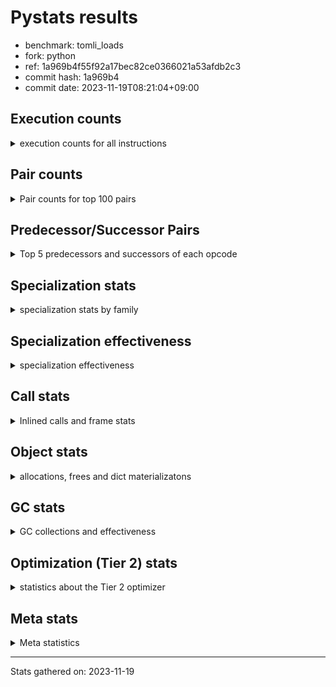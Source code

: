 
# Pystats results

- benchmark: tomli_loads
- fork: python
- ref: 1a969b4f55f92a17bec82ce0366021a53afdb2c3
- commit hash: 1a969b4
- commit date: 2023-11-19T08:21:04+09:00

## Execution counts

<details>
<summary> execution counts for all instructions </summary>

|Name | Count | Self | Cumulative | Miss ratio | 
|---|---:|---:|---:|---:|
| LOAD_FAST | 5,174,020,000 | 15.0% | 15.0% |  |
| POP_JUMP_IF_FALSE | 4,007,333,500 | 11.7% | 26.7% |  |
| LOAD_CONST | 3,846,126,300 | 11.2% | 37.9% |  |
| LOAD_FAST_LOAD_FAST | 3,511,481,120 | 10.2% | 48.1% |  |
| STORE_FAST | 3,350,189,800 | 9.7% | 57.8% |  |
| COMPARE_OP_STR | 2,009,276,480 | 5.8% | 63.7% |  |
| CONTAINS_OP | 1,712,232,000 | 5.0% | 68.6% |  |
| BINARY_SUBSCR_STR_INT | 1,580,972,360 | 4.6% | 73.2% | 0.0% |
| NOP | 1,340,715,460 | 3.9% | 77.1% |  |
| BINARY_OP_ADD_INT | 1,326,124,640 | 3.9% | 81.0% |  |
| JUMP_BACKWARD | 1,300,495,020 | 3.8% | 84.8% |  |
| LOAD_GLOBAL_MODULE | 636,805,760 | 1.9% | 86.6% |  |
| RESUME_CHECK | 440,548,200 | 1.3% | 87.9% | 0.0% |
| LOAD_GLOBAL_BUILTIN | 437,016,620 | 1.3% | 89.2% | 0.0% |
| RETURN_VALUE | 407,422,580 | 1.2% | 90.4% |  |
| CALL_PY_EXACT_ARGS | 388,927,400 | 1.1% | 91.5% |  |
| TO_BOOL_BOOL | 376,714,580 | 1.1% | 92.6% |  |
| BINARY_SUBSCR_DICT | 321,215,240 | 0.9% | 93.5% |  |
| BUILD_TUPLE | 193,341,720 | 0.6% | 94.1% |  |
| FOR_ITER_TUPLE | 190,352,240 | 0.6% | 94.6% |  |
| CALL_ISINSTANCE | 177,147,480 | 0.5% | 95.2% |  |
| STORE_FAST_STORE_FAST | 114,407,160 | 0.3% | 95.5% |  |
| BINARY_SLICE | 111,670,460 | 0.3% | 95.8% |  |
| GET_ITER | 110,778,920 | 0.3% | 96.1% |  |
| LOAD_DEREF | 101,972,640 | 0.3% | 96.4% |  |
| BINARY_SUBSCR | 87,933,560 | 0.3% | 96.7% |  |
| UNPACK_SEQUENCE_TWO_TUPLE | 86,901,160 | 0.3% | 96.9% |  |
| POP_JUMP_IF_TRUE | 77,895,520 | 0.2% | 97.2% |  |
| LOAD_ATTR | 66,873,360 | 0.2% | 97.4% |  |
| CALL | 65,357,600 | 0.2% | 97.6% |  |
| LOAD_ATTR_INSTANCE_VALUE | 61,984,980 | 0.2% | 97.7% |  |
| POP_TOP | 61,436,820 | 0.2% | 97.9% |  |
| LOAD_ATTR_METHOD_WITH_VALUES | 60,446,620 | 0.2% | 98.1% |  |
| MAKE_CELL | 50,627,120 | 0.1% | 98.2% |  |
| LOAD_ATTR_METHOD_NO_DICT | 36,110,880 | 0.1% | 98.3% |  |
| RETURN_CONST | 33,126,440 | 0.1% | 98.4% |  |
| CALL_BUILTIN_CLASS | 32,092,080 | 0.1% | 98.5% |  |
| LOAD_ATTR_CLASS | 30,876,820 | 0.1% | 98.6% |  |
| STORE_SUBSCR_DICT | 29,324,620 | 0.1% | 98.7% |  |
| BINARY_OP | 29,034,680 | 0.1% | 98.8% |  |
| TO_BOOL | 28,693,160 | 0.1% | 98.9% |  |
| JUMP_FORWARD | 27,801,840 | 0.1% | 99.0% |  |
| COPY | 25,490,580 | 0.1% | 99.0% |  |
| CALL_LEN | 25,314,480 | 0.1% | 99.1% |  |
| FOR_ITER_RANGE | 25,313,640 | 0.1% | 99.2% |  |
| COPY_FREE_VARS | 25,313,600 | 0.1% | 99.3% |  |
| UNPACK_SEQUENCE_TUPLE | 25,313,540 | 0.1% | 99.3% |  |
| MAKE_FUNCTION | 25,313,520 | 0.1% | 99.4% |  |
| RETURN_GENERATOR | 25,313,520 | 0.1% | 99.5% |  |
| SET_FUNCTION_ATTRIBUTE | 25,313,520 | 0.1% | 99.5% |  |
| STORE_DEREF | 25,313,520 | 0.1% | 99.6% |  |
| END_FOR | 25,313,500 | 0.1% | 99.7% |  |
| FOR_ITER_GEN | 25,313,500 | 0.1% | 99.8% |  |
| CALL_KW | 22,365,600 | 0.1% | 99.8% |  |
| BINARY_OP_ADD_UNICODE | 20,173,340 | 0.1% | 99.9% |  |
| PUSH_NULL | 8,807,920 | 0.0% | 99.9% |  |
| TO_BOOL_NONE | 4,466,220 | 0.0% | 99.9% |  |
| BINARY_OP_INPLACE_ADD_UNICODE | 4,214,880 | 0.0% | 99.9% |  |
| BUILD_MAP | 4,185,520 | 0.0% | 100.0% |  |
| CALL_METHOD_DESCRIPTOR_FAST | 2,528,260 | 0.0% | 100.0% |  |
| BUILD_CONST_KEY_MAP | 2,272,240 | 0.0% | 100.0% |  |
| TO_BOOL_STR | 2,233,560 | 0.0% | 100.0% |  |
| TO_BOOL_ALWAYS_TRUE | 2,233,100 | 0.0% | 100.0% |  |
| CALL_METHOD_DESCRIPTOR_O | 2,193,180 | 0.0% | 100.0% |  |
| FOR_ITER | 1,834,100 | 0.0% | 100.0% |  |
| CALL_METHOD_DESCRIPTOR_NOARGS | 1,833,100 | 0.0% | 100.0% |  |
| BUILD_LIST | 480,180 | 0.0% | 100.0% |  |
| COMPARE_OP_INT | 364,360 | 0.0% | 100.0% |  |
| CALL_LIST_APPEND | 174,920 | 0.0% | 100.0% |  |
| LOAD_GLOBAL | 4,100 | 0.0% | 100.0% |  |
| CALL_BUILTIN_O | 1,280 | 0.0% | 100.0% |  |
| SWAP | 1,120 | 0.0% | 100.0% |  |
| COMPARE_OP | 1,000 | 0.0% | 100.0% |  |
| LOAD_ATTR_MODULE | 900 | 0.0% | 100.0% |  |
| RESUME | 700 | 0.0% | 100.0% | 205.7% |
| INTERPRETER_EXIT | 520 | 0.0% | 100.0% |  |
| UNPACK_SEQUENCE | 480 | 0.0% | 100.0% |  |
| STORE_ATTR_INSTANCE_VALUE | 420 | 0.0% | 100.0% |  |
| CALL_STR_1 | 400 | 0.0% | 100.0% |  |
| FOR_ITER_LIST | 360 | 0.0% | 100.0% |  |
| LIST_APPEND | 340 | 0.0% | 100.0% |  |
| STORE_FAST_LOAD_FAST | 340 | 0.0% | 100.0% |  |
| CHECK_EXC_MATCH | 200 | 0.0% | 100.0% |  |
| POP_EXCEPT | 200 | 0.0% | 100.0% |  |
| PUSH_EXC_INFO | 200 | 0.0% | 100.0% |  |
| STORE_SUBSCR | 200 | 0.0% | 100.0% |  |
| STORE_ATTR | 200 | 0.0% | 100.0% |  |
| CALL_BUILTIN_FAST | 200 | 0.0% | 100.0% |  |
| CALL_FUNCTION_EX | 180 | 0.0% | 100.0% |  |
| LOAD_ATTR_SLOT | 160 | 0.0% | 100.0% | 12.5% |
| EXIT_INIT_CHECK | 120 | 0.0% | 100.0% |  |
| CALL_ALLOC_AND_ENTER_INIT | 120 | 0.0% | 100.0% |  |
| CALL_BUILTIN_FAST_WITH_KEYWORDS | 100 | 0.0% | 100.0% |  |
| BEFORE_WITH | 80 | 0.0% | 100.0% |  |
| CALL_INTRINSIC_1 | 80 | 0.0% | 100.0% |  |
| IS_OP | 80 | 0.0% | 100.0% |  |
| LIST_EXTEND | 80 | 0.0% | 100.0% |  |
| CALL_METHOD_DESCRIPTOR_FAST_WITH_KEYWORDS | 80 | 0.0% | 100.0% |  |
| BINARY_OP_SUBTRACT_FLOAT | 60 | 0.0% | 100.0% |  |
| CALL_PY_WITH_DEFAULTS | 60 | 0.0% | 100.0% |  |
| STORE_ATTR_SLOT | 60 | 0.0% | 100.0% |  |
| LOAD_FAST_AND_CLEAR | 20 | 0.0% | 100.0% |  |
| CALL_BOUND_METHOD_EXACT_ARGS | 20 | 0.0% | 100.0% |  |


</details>

## Pair counts

<details>
<summary> Pair counts for top 100 pairs </summary>

|Pair | Count | Self | Cumulative | 
|---|---:|---:|---:|
| LOAD_FAST LOAD_CONST | 3,477,481,200 | 10.1% | 10.1% |
| POP_JUMP_IF_FALSE LOAD_FAST | 2,322,506,780 | 6.8% | 16.9% |
| COMPARE_OP_STR POP_JUMP_IF_FALSE | 2,009,276,120 | 5.8% | 22.7% |
| LOAD_CONST COMPARE_OP_STR | 2,009,276,060 | 5.8% | 28.5% |
| CONTAINS_OP POP_JUMP_IF_FALSE | 1,661,256,640 | 4.8% | 33.4% |
| LOAD_FAST_LOAD_FAST BINARY_SUBSCR_STR_INT | 1,579,138,960 | 4.6% | 38.0% |
| STORE_FAST LOAD_FAST | 1,331,448,120 | 3.9% | 41.8% |
| LOAD_CONST BINARY_OP_ADD_INT | 1,326,122,320 | 3.9% | 45.7% |
| BINARY_OP_ADD_INT STORE_FAST | 1,297,268,220 | 3.8% | 49.5% |
| NOP LOAD_FAST_LOAD_FAST | 1,261,378,000 | 3.7% | 53.1% |
| BINARY_SUBSCR_STR_INT STORE_FAST | 1,114,928,460 | 3.2% | 56.4% |
| POP_JUMP_IF_FALSE LOAD_FAST_LOAD_FAST | 1,107,296,940 | 3.2% | 59.6% |
| LOAD_FAST_LOAD_FAST CONTAINS_OP | 1,085,610,080 | 3.2% | 62.8% |
| STORE_FAST JUMP_BACKWARD | 986,196,960 | 2.9% | 65.6% |
| JUMP_BACKWARD NOP | 902,846,560 | 2.6% | 68.2% |
| STORE_FAST LOAD_FAST_LOAD_FAST | 614,227,640 | 1.8% | 70.0% |
| LOAD_FAST CONTAINS_OP | 466,043,760 | 1.4% | 71.4% |
| BINARY_SUBSCR_STR_INT LOAD_FAST | 466,043,640 | 1.4% | 72.7% |
| LOAD_GLOBAL_MODULE LOAD_FAST_LOAD_FAST | 352,678,220 | 1.0% | 73.8% |
| CALL_PY_EXACT_ARGS RESUME_CHECK | 338,300,340 | 1.0% | 74.8% |
| TO_BOOL_BOOL POP_JUMP_IF_FALSE | 327,505,640 | 1.0% | 75.7% |
| POP_JUMP_IF_FALSE JUMP_BACKWARD | 314,297,600 | 0.9% | 76.6% |
| JUMP_BACKWARD LOAD_FAST | 238,467,680 | 0.7% | 77.3% |
| RESUME_CHECK NOP | 230,132,260 | 0.7% | 78.0% |
| LOAD_FAST RETURN_VALUE | 226,778,420 | 0.7% | 78.6% |
| RETURN_VALUE STORE_FAST | 225,240,500 | 0.7% | 79.3% |
| BINARY_SUBSCR_DICT STORE_FAST | 209,651,780 | 0.6% | 79.9% |
| STORE_FAST LOAD_GLOBAL_MODULE | 188,742,500 | 0.5% | 80.5% |
| LOAD_GLOBAL_BUILTIN LOAD_FAST | 179,383,900 | 0.5% | 81.0% |
| LOAD_FAST LOAD_GLOBAL_BUILTIN | 177,148,300 | 0.5% | 81.5% |
| CALL_ISINSTANCE TO_BOOL_BOOL | 177,147,380 | 0.5% | 82.0% |
| LOAD_CONST BINARY_SUBSCR_DICT | 160,968,380 | 0.5% | 82.5% |
| LOAD_FAST_LOAD_FAST BINARY_SUBSCR_DICT | 159,887,480 | 0.5% | 82.9% |
| POP_JUMP_IF_FALSE LOAD_GLOBAL_BUILTIN | 152,295,920 | 0.4% | 83.4% |
| LOAD_GLOBAL_BUILTIN CALL_ISINSTANCE | 151,833,900 | 0.4% | 83.8% |
| LOAD_FAST_LOAD_FAST LOAD_GLOBAL_MODULE | 146,448,840 | 0.4% | 84.2% |
| LOAD_GLOBAL_MODULE CALL_PY_EXACT_ARGS | 146,448,840 | 0.4% | 84.7% |
| FOR_ITER_TUPLE STORE_FAST | 132,193,680 | 0.4% | 85.1% |
| JUMP_BACKWARD FOR_ITER_TUPLE | 132,033,680 | 0.4% | 85.4% |
| LOAD_FAST_LOAD_FAST LOAD_FAST | 130,869,040 | 0.4% | 85.8% |
| RESUME_CHECK LOAD_FAST | 130,532,260 | 0.4% | 86.2% |
| LOAD_FAST_LOAD_FAST LOAD_CONST | 124,939,280 | 0.4% | 86.6% |
| LOAD_FAST TO_BOOL_BOOL | 120,475,960 | 0.4% | 86.9% |
| BUILD_TUPLE RETURN_VALUE | 112,214,840 | 0.3% | 87.2% |
| LOAD_FAST_LOAD_FAST CALL_PY_EXACT_ARGS | 107,921,280 | 0.3% | 87.6% |
| BINARY_SUBSCR_DICT CONTAINS_OP | 102,931,700 | 0.3% | 87.9% |
| STORE_FAST NOP | 101,908,500 | 0.3% | 88.2% |
| LOAD_FAST LOAD_GLOBAL_MODULE | 90,270,280 | 0.3% | 88.4% |
| UNPACK_SEQUENCE_TWO_TUPLE STORE_FAST_STORE_FAST | 86,901,160 | 0.3% | 88.7% |
| RETURN_VALUE UNPACK_SEQUENCE_TWO_TUPLE | 86,900,880 | 0.3% | 88.9% |
| LOAD_CONST BINARY_SUBSCR | 85,803,540 | 0.2% | 89.2% |
| LOAD_FAST BUILD_TUPLE | 79,966,020 | 0.2% | 89.4% |
| LOAD_CONST LOAD_CONST | 79,146,460 | 0.2% | 89.6% |
| LOAD_FAST CALL_PY_EXACT_ARGS | 78,724,460 | 0.2% | 89.9% |
| LOAD_FAST_LOAD_FAST LOAD_FAST_LOAD_FAST | 78,095,120 | 0.2% | 90.1% |
| RESUME_CHECK LOAD_GLOBAL_MODULE | 77,773,780 | 0.2% | 90.3% |
| POP_JUMP_IF_FALSE LOAD_GLOBAL_MODULE | 74,552,280 | 0.2% | 90.5% |
| LOAD_FAST LOAD_ATTR_INSTANCE_VALUE | 61,984,720 | 0.2% | 90.7% |
| LOAD_FAST LOAD_ATTR | 60,153,280 | 0.2% | 90.9% |
| LOAD_ATTR LOAD_ATTR_METHOD_WITH_VALUES | 60,151,540 | 0.2% | 91.1% |
| LOAD_ATTR_INSTANCE_VALUE STORE_FAST | 58,318,560 | 0.2% | 91.2% |
| GET_ITER FOR_ITER_TUPLE | 58,318,480 | 0.2% | 91.4% |
| LOAD_ATTR_METHOD_WITH_VALUES LOAD_FAST | 58,254,420 | 0.2% | 91.6% |
| BINARY_SUBSCR STORE_FAST | 58,002,720 | 0.2% | 91.7% |
| LOAD_GLOBAL_MODULE CONTAINS_OP | 57,646,360 | 0.2% | 91.9% |
| LOAD_CONST BINARY_SLICE | 56,780,780 | 0.2% | 92.1% |
| FOR_ITER_TUPLE LOAD_FAST | 55,966,340 | 0.2% | 92.2% |
| LOAD_FAST GET_ITER | 54,652,480 | 0.2% | 92.4% |
| LOAD_FAST STORE_FAST | 53,142,020 | 0.2% | 92.5% |
| LOAD_FAST_LOAD_FAST BINARY_SLICE | 52,780,480 | 0.2% | 92.7% |
| POP_JUMP_IF_TRUE LOAD_FAST | 52,404,580 | 0.2% | 92.9% |
| LOAD_FAST CALL | 51,767,740 | 0.2% | 93.0% |
| LOAD_DEREF LOAD_CONST | 50,627,040 | 0.1% | 93.1% |
| NOP NOP | 49,427,360 | 0.1% | 93.3% |
| TO_BOOL_BOOL POP_JUMP_IF_TRUE | 49,208,940 | 0.1% | 93.4% |
| RETURN_VALUE RETURN_VALUE | 40,706,720 | 0.1% | 93.6% |
| LOAD_GLOBAL_MODULE STORE_FAST | 40,346,520 | 0.1% | 93.7% |
| LOAD_FAST LOAD_ATTR_METHOD_NO_DICT | 32,084,200 | 0.1% | 93.8% |
| STORE_FAST_STORE_FAST LOAD_FAST | 31,172,800 | 0.1% | 93.9% |
| LOAD_GLOBAL_MODULE LOAD_ATTR_CLASS | 30,876,600 | 0.1% | 93.9% |
| STORE_FAST_STORE_FAST LOAD_FAST_LOAD_FAST | 30,774,160 | 0.1% | 94.0% |
| BINARY_SLICE BUILD_TUPLE | 30,499,780 | 0.1% | 94.1% |
| LOAD_FAST_LOAD_FAST BUILD_TUPLE | 30,499,760 | 0.1% | 94.2% |
| NOP LOAD_FAST | 29,614,020 | 0.1% | 94.3% |
| STORE_FAST LOAD_GLOBAL_BUILTIN | 29,358,600 | 0.1% | 94.4% |
| CALL RESUME_CHECK | 29,254,520 | 0.1% | 94.5% |
| POP_JUMP_IF_FALSE NOP | 29,253,920 | 0.1% | 94.6% |
| BINARY_SLICE GET_ITER | 28,979,760 | 0.1% | 94.6% |
| LOAD_FAST TO_BOOL | 28,685,080 | 0.1% | 94.7% |
| TO_BOOL POP_JUMP_IF_TRUE | 28,684,860 | 0.1% | 94.8% |
| LOAD_ATTR_CLASS CALL_PY_EXACT_ARGS | 28,684,480 | 0.1% | 94.9% |
| BINARY_OP STORE_FAST | 28,667,020 | 0.1% | 95.0% |
| BINARY_SUBSCR STORE_FAST_STORE_FAST | 27,505,760 | 0.1% | 95.1% |
| JUMP_FORWARD LOAD_GLOBAL_MODULE | 27,441,680 | 0.1% | 95.1% |
| LOAD_ATTR_METHOD_NO_DICT LOAD_CONST | 27,148,260 | 0.1% | 95.2% |
| BUILD_TUPLE STORE_FAST | 27,146,640 | 0.1% | 95.3% |
| STORE_FAST JUMP_FORWARD | 27,146,640 | 0.1% | 95.4% |
| JUMP_BACKWARD LOAD_GLOBAL_MODULE | 27,146,620 | 0.1% | 95.4% |
| POP_TOP LOAD_FAST_LOAD_FAST | 25,846,800 | 0.1% | 95.5% |
| COPY TO_BOOL_BOOL | 25,489,480 | 0.1% | 95.6% |


</details>

## Predecessor/Successor Pairs

<details>
<summary> Top 5 predecessors and successors of each opcode </summary>

### BINARY_SLICE

<details>
<summary> Successors and predecessors for BINARY_SLICE </summary>

|Predecessors | Count | Percentage | 
|---|---:|---:|
| LOAD_CONST | 56,780,780 | 50.8% |
| LOAD_FAST_LOAD_FAST | 52,780,480 | 47.3% |
| BINARY_OP_ADD_INT | 2,109,140 | 1.9% |
| BINARY_OP | 60 | 0.0% |

|Successors | Count | Percentage | 
|---|---:|---:|
| BUILD_TUPLE | 30,499,780 | 27.3% |
| GET_ITER | 28,979,760 | 26.0% |
| LOAD_DEREF | 25,313,520 | 22.7% |
| BINARY_OP_ADD_UNICODE | 20,173,240 | 18.1% |
| LOAD_FAST | 2,192,360 | 2.0% |


</details>

### CACHE

<details>
<summary> Successors and predecessors for CACHE </summary>

|Successors | Count | Percentage | 
|---|---:|---:|
| RESUME_CHECK | 400 | 76.9% |
| RESUME | 100 | 19.2% |
| POP_TOP | 20 | 3.8% |


</details>

### BEFORE_WITH

<details>
<summary> Successors and predecessors for BEFORE_WITH </summary>

|Predecessors | Count | Percentage | 
|---|---:|---:|
| RETURN_VALUE | 80 | 100.0% |

|Successors | Count | Percentage | 
|---|---:|---:|
| STORE_FAST | 80 | 100.0% |


</details>

### BINARY_OP_INPLACE_ADD_UNICODE

<details>
<summary> Successors and predecessors for BINARY_OP_INPLACE_ADD_UNICODE </summary>

|Predecessors | Count | Percentage | 
|---|---:|---:|
| BINARY_SLICE | 2,107,400 | 50.0% |
| LOAD_FAST_LOAD_FAST | 2,107,400 | 50.0% |
| BINARY_OP | 40 | 0.0% |
| BINARY_OP_ADD_UNICODE | 40 | 0.0% |

|Successors | Count | Percentage | 
|---|---:|---:|
| LOAD_FAST | 4,214,840 | 100.0% |
| JUMP_BACKWARD | 40 | 0.0% |


</details>

### BINARY_SUBSCR

<details>
<summary> Successors and predecessors for BINARY_SUBSCR </summary>

|Predecessors | Count | Percentage | 
|---|---:|---:|
| LOAD_CONST | 85,803,540 | 97.6% |
| LOAD_FAST | 2,106,480 | 2.4% |
| BINARY_SUBSCR | 22,800 | 0.0% |
| LOAD_FAST_LOAD_FAST | 680 | 0.0% |
| BINARY_OP | 20 | 0.0% |

|Successors | Count | Percentage | 
|---|---:|---:|
| STORE_FAST | 58,002,720 | 66.0% |
| STORE_FAST_STORE_FAST | 27,505,760 | 31.3% |
| BUILD_TUPLE | 2,106,480 | 2.4% |
| LOAD_CONST | 295,160 | 0.3% |
| BINARY_SUBSCR | 22,800 | 0.0% |


</details>

### CHECK_EXC_MATCH

<details>
<summary> Successors and predecessors for CHECK_EXC_MATCH </summary>

|Predecessors | Count | Percentage | 
|---|---:|---:|
| LOAD_GLOBAL_BUILTIN | 140 | 70.0% |
| LOAD_GLOBAL | 60 | 30.0% |

|Successors | Count | Percentage | 
|---|---:|---:|
| POP_JUMP_IF_FALSE | 200 | 100.0% |


</details>

### END_FOR

<details>
<summary> Successors and predecessors for END_FOR </summary>

|Predecessors | Count | Percentage | 
|---|---:|---:|
| RETURN_CONST | 25,313,500 | 100.0% |

|Successors | Count | Percentage | 
|---|---:|---:|
| LOAD_FAST | 25,313,500 | 100.0% |


</details>

### EXIT_INIT_CHECK

<details>
<summary> Successors and predecessors for EXIT_INIT_CHECK </summary>

|Predecessors | Count | Percentage | 
|---|---:|---:|
| RETURN_CONST | 120 | 100.0% |

|Successors | Count | Percentage | 
|---|---:|---:|
| RETURN_VALUE | 120 | 100.0% |


</details>

### GET_ITER

<details>
<summary> Successors and predecessors for GET_ITER </summary>

|Predecessors | Count | Percentage | 
|---|---:|---:|
| LOAD_FAST | 54,652,480 | 49.3% |
| BINARY_SLICE | 28,979,760 | 26.2% |
| CALL_BUILTIN_CLASS | 25,313,520 | 22.9% |
| LOAD_ATTR_INSTANCE_VALUE | 1,833,100 | 1.7% |
| CALL | 20 | 0.0% |

|Successors | Count | Percentage | 
|---|---:|---:|
| FOR_ITER_TUPLE | 58,318,480 | 52.6% |
| CALL_PY_EXACT_ARGS | 25,313,480 | 22.9% |
| FOR_ITER_GEN | 25,313,480 | 22.9% |
| FOR_ITER | 1,833,360 | 1.7% |
| FOR_ITER_RANGE | 60 | 0.0% |


</details>

### INTERPRETER_EXIT

<details>
<summary> Successors and predecessors for INTERPRETER_EXIT </summary>

|Predecessors | Count | Percentage | 
|---|---:|---:|
| RETURN_VALUE | 380 | 73.1% |
| RETURN_CONST | 140 | 26.9% |


</details>

### MAKE_FUNCTION

<details>
<summary> Successors and predecessors for MAKE_FUNCTION </summary>

|Predecessors | Count | Percentage | 
|---|---:|---:|
| LOAD_CONST | 25,313,520 | 100.0% |

|Successors | Count | Percentage | 
|---|---:|---:|
| SET_FUNCTION_ATTRIBUTE | 25,313,520 | 100.0% |


</details>

### NOP

<details>
<summary> Successors and predecessors for NOP </summary>

|Predecessors | Count | Percentage | 
|---|---:|---:|
| JUMP_BACKWARD | 902,846,560 | 67.3% |
| RESUME_CHECK | 230,132,260 | 17.2% |
| STORE_FAST | 101,908,500 | 7.6% |
| NOP | 49,427,360 | 3.7% |
| POP_JUMP_IF_FALSE | 29,253,920 | 2.2% |

|Successors | Count | Percentage | 
|---|---:|---:|
| LOAD_FAST_LOAD_FAST | 1,261,378,000 | 94.1% |
| NOP | 49,427,360 | 3.7% |
| LOAD_FAST | 29,614,020 | 2.2% |
| LOAD_GLOBAL_MODULE | 295,940 | 0.0% |
| LOAD_DEREF | 80 | 0.0% |


</details>

### POP_EXCEPT

<details>
<summary> Successors and predecessors for POP_EXCEPT </summary>

|Predecessors | Count | Percentage | 
|---|---:|---:|
| POP_TOP | 160 | 80.0% |
| SWAP | 40 | 20.0% |

|Successors | Count | Percentage | 
|---|---:|---:|
| LOAD_FAST | 160 | 80.0% |
| RETURN_VALUE | 40 | 20.0% |


</details>

### POP_TOP

<details>
<summary> Successors and predecessors for POP_TOP </summary>

|Predecessors | Count | Percentage | 
|---|---:|---:|
| POP_JUMP_IF_TRUE | 25,487,680 | 41.5% |
| FOR_ITER_GEN | 25,313,500 | 41.2% |
| RETURN_CONST | 4,615,700 | 7.5% |
| CALL_METHOD_DESCRIPTOR_O | 2,192,220 | 3.6% |
| CALL_METHOD_DESCRIPTOR_NOARGS | 1,833,100 | 3.0% |

|Successors | Count | Percentage | 
|---|---:|---:|
| LOAD_FAST_LOAD_FAST | 25,846,800 | 42.1% |
| RESUME_CHECK | 25,313,500 | 41.2% |
| RETURN_CONST | 4,480,500 | 7.3% |
| LOAD_FAST | 3,961,420 | 6.4% |
| NOP | 1,833,200 | 3.0% |


</details>

### PUSH_EXC_INFO

<details>
<summary> Successors and predecessors for PUSH_EXC_INFO </summary>

|Predecessors | Count | Percentage | 
|---|---:|---:|
| BINARY_SUBSCR_STR_INT | 160 | 80.0% |
| LOAD_ATTR | 20 | 10.0% |
| LOAD_ATTR_SLOT | 20 | 10.0% |

|Successors | Count | Percentage | 
|---|---:|---:|
| LOAD_GLOBAL | 120 | 60.0% |
| LOAD_GLOBAL_BUILTIN | 80 | 40.0% |


</details>

### PUSH_NULL

<details>
<summary> Successors and predecessors for PUSH_NULL </summary>

|Predecessors | Count | Percentage | 
|---|---:|---:|
| LOAD_ATTR | 6,699,520 | 76.1% |
| LOAD_FAST | 2,107,440 | 23.9% |
| LOAD_ATTR_MODULE | 800 | 0.0% |
| LOAD_DEREF | 160 | 0.0% |

|Successors | Count | Percentage | 
|---|---:|---:|
| LOAD_FAST_LOAD_FAST | 8,806,880 | 100.0% |
| LOAD_FAST | 460 | 0.0% |
| LOAD_GLOBAL_BUILTIN | 340 | 0.0% |
| CALL | 240 | 0.0% |


</details>

### RETURN_GENERATOR

<details>
<summary> Successors and predecessors for RETURN_GENERATOR </summary>

|Predecessors | Count | Percentage | 
|---|---:|---:|
| COPY_FREE_VARS | 25,313,520 | 100.0% |

|Successors | Count | Percentage | 
|---|---:|---:|
| STORE_FAST | 25,313,520 | 100.0% |


</details>

### RETURN_VALUE

<details>
<summary> Successors and predecessors for RETURN_VALUE </summary>

|Predecessors | Count | Percentage | 
|---|---:|---:|
| LOAD_FAST | 226,778,420 | 55.7% |
| BUILD_TUPLE | 112,214,840 | 27.5% |
| RETURN_VALUE | 40,706,720 | 10.0% |
| CONTAINS_OP | 25,487,680 | 6.3% |
| CALL_BUILTIN_CLASS | 2,233,100 | 0.5% |

|Successors | Count | Percentage | 
|---|---:|---:|
| STORE_FAST | 225,240,500 | 55.3% |
| UNPACK_SEQUENCE_TWO_TUPLE | 86,900,880 | 21.3% |
| RETURN_VALUE | 40,706,720 | 10.0% |
| TO_BOOL_BOOL | 25,488,560 | 6.3% |
| UNPACK_SEQUENCE_TUPLE | 25,313,480 | 6.2% |


</details>

### STORE_SUBSCR

<details>
<summary> Successors and predecessors for STORE_SUBSCR </summary>

|Predecessors | Count | Percentage | 
|---|---:|---:|
| LOAD_FAST_LOAD_FAST | 160 | 80.0% |
| LOAD_FAST | 40 | 20.0% |

|Successors | Count | Percentage | 
|---|---:|---:|
| STORE_SUBSCR_DICT | 100 | 50.0% |
| LOAD_FAST_LOAD_FAST | 60 | 30.0% |
| LOAD_FAST | 20 | 10.0% |
| RETURN_CONST | 20 | 10.0% |


</details>

### TO_BOOL

<details>
<summary> Successors and predecessors for TO_BOOL </summary>

|Predecessors | Count | Percentage | 
|---|---:|---:|
| LOAD_FAST | 28,685,080 | 100.0% |
| TO_BOOL | 7,200 | 0.0% |
| CALL | 420 | 0.0% |
| COPY | 140 | 0.0% |
| RETURN_CONST | 120 | 0.0% |

|Successors | Count | Percentage | 
|---|---:|---:|
| POP_JUMP_IF_TRUE | 28,684,860 | 100.0% |
| TO_BOOL | 7,200 | 0.0% |
| TO_BOOL_BOOL | 520 | 0.0% |
| POP_JUMP_IF_FALSE | 400 | 0.0% |
| TO_BOOL_STR | 100 | 0.0% |


</details>

### BINARY_OP

<details>
<summary> Successors and predecessors for BINARY_OP </summary>

|Predecessors | Count | Percentage | 
|---|---:|---:|
| LOAD_FAST | 25,313,640 | 87.2% |
| BUILD_TUPLE | 3,353,120 | 11.5% |
| LOAD_DEREF | 359,120 | 1.2% |
| BINARY_OP | 7,680 | 0.0% |
| LOAD_CONST | 880 | 0.0% |

|Successors | Count | Percentage | 
|---|---:|---:|
| STORE_FAST | 28,667,020 | 98.7% |
| LOAD_GLOBAL_MODULE | 359,080 | 1.2% |
| BINARY_OP | 7,680 | 0.0% |
| BINARY_OP_ADD_INT | 480 | 0.0% |
| LOAD_FAST | 80 | 0.0% |


</details>

### BUILD_CONST_KEY_MAP

<details>
<summary> Successors and predecessors for BUILD_CONST_KEY_MAP </summary>

|Predecessors | Count | Percentage | 
|---|---:|---:|
| LOAD_CONST | 2,272,240 | 100.0% |

|Successors | Count | Percentage | 
|---|---:|---:|
| LOAD_FAST_LOAD_FAST | 2,272,240 | 100.0% |


</details>

### BUILD_LIST

<details>
<summary> Successors and predecessors for BUILD_LIST </summary>

|Predecessors | Count | Percentage | 
|---|---:|---:|
| STORE_FAST | 359,120 | 74.8% |
| BUILD_MAP | 120,960 | 25.2% |
| LOAD_FAST | 80 | 0.0% |
| SWAP | 20 | 0.0% |

|Successors | Count | Percentage | 
|---|---:|---:|
| STORE_FAST | 359,120 | 74.8% |
| LOAD_FAST_LOAD_FAST | 120,960 | 25.2% |
| LOAD_DEREF | 80 | 0.0% |
| SWAP | 20 | 0.0% |


</details>

### BUILD_MAP

<details>
<summary> Successors and predecessors for BUILD_MAP </summary>

|Predecessors | Count | Percentage | 
|---|---:|---:|
| CALL_BUILTIN_CLASS | 2,272,200 | 54.3% |
| POP_JUMP_IF_FALSE | 1,738,960 | 41.5% |
| LOAD_ATTR_METHOD_NO_DICT | 174,140 | 4.2% |
| RESUME_CHECK | 120 | 0.0% |
| CALL | 40 | 0.0% |

|Successors | Count | Percentage | 
|---|---:|---:|
| LOAD_CONST | 2,272,240 | 54.3% |
| LOAD_FAST_LOAD_FAST | 1,618,000 | 38.7% |
| CALL_LIST_APPEND | 174,120 | 4.2% |
| BUILD_LIST | 120,960 | 2.9% |
| LOAD_FAST | 160 | 0.0% |


</details>

### BUILD_TUPLE

<details>
<summary> Successors and predecessors for BUILD_TUPLE </summary>

|Predecessors | Count | Percentage | 
|---|---:|---:|
| LOAD_FAST | 79,966,020 | 41.4% |
| BINARY_SLICE | 30,499,780 | 15.8% |
| LOAD_FAST_LOAD_FAST | 30,499,760 | 15.8% |
| LOAD_GLOBAL_BUILTIN | 25,313,500 | 13.1% |
| BINARY_OP_ADD_UNICODE | 20,173,260 | 10.4% |

|Successors | Count | Percentage | 
|---|---:|---:|
| RETURN_VALUE | 112,214,840 | 58.0% |
| STORE_FAST | 27,146,640 | 14.0% |
| LOAD_CONST | 25,313,520 | 13.1% |
| CALL_ISINSTANCE | 25,313,480 | 13.1% |
| BINARY_OP | 3,353,120 | 1.7% |


</details>

### CALL

<details>
<summary> Successors and predecessors for CALL </summary>

|Predecessors | Count | Percentage | 
|---|---:|---:|
| LOAD_FAST | 51,767,740 | 79.2% |
| LOAD_FAST_LOAD_FAST | 8,807,320 | 13.5% |
| LOAD_CONST | 2,233,440 | 3.4% |
| LOAD_ATTR_METHOD_NO_DICT | 2,233,160 | 3.4% |
| BINARY_SLICE | 295,120 | 0.5% |

|Successors | Count | Percentage | 
|---|---:|---:|
| RESUME_CHECK | 29,254,520 | 44.8% |
| TO_BOOL_BOOL | 24,914,920 | 38.1% |
| STORE_FAST | 6,699,620 | 10.3% |
| LOAD_CONST | 2,233,120 | 3.4% |
| TO_BOOL_STR | 2,233,080 | 3.4% |


</details>

### CALL_FUNCTION_EX

<details>
<summary> Successors and predecessors for CALL_FUNCTION_EX </summary>

|Predecessors | Count | Percentage | 
|---|---:|---:|
| LOAD_FAST | 100 | 55.6% |
| CALL_INTRINSIC_1 | 80 | 44.4% |

|Successors | Count | Percentage | 
|---|---:|---:|
| COPY_FREE_VARS | 80 | 44.4% |
| RESUME_CHECK | 80 | 44.4% |
| RESUME | 20 | 11.1% |


</details>

### CALL_INTRINSIC_1

<details>
<summary> Successors and predecessors for CALL_INTRINSIC_1 </summary>

|Predecessors | Count | Percentage | 
|---|---:|---:|
| LIST_EXTEND | 80 | 100.0% |

|Successors | Count | Percentage | 
|---|---:|---:|
| CALL_FUNCTION_EX | 80 | 100.0% |


</details>

### CALL_KW

<details>
<summary> Successors and predecessors for CALL_KW </summary>

|Predecessors | Count | Percentage | 
|---|---:|---:|
| LOAD_CONST | 22,365,600 | 100.0% |

|Successors | Count | Percentage | 
|---|---:|---:|
| RESUME_CHECK | 22,365,540 | 100.0% |
| RESUME | 60 | 0.0% |


</details>

### COMPARE_OP

<details>
<summary> Successors and predecessors for COMPARE_OP </summary>

|Predecessors | Count | Percentage | 
|---|---:|---:|
| LOAD_CONST | 840 | 84.0% |
| LOAD_FAST | 80 | 8.0% |
| COPY | 40 | 4.0% |
| LOAD_FAST_LOAD_FAST | 40 | 4.0% |

|Successors | Count | Percentage | 
|---|---:|---:|
| COMPARE_OP_STR | 420 | 42.0% |
| POP_JUMP_IF_FALSE | 400 | 40.0% |
| COMPARE_OP_INT | 120 | 12.0% |
| COPY | 20 | 2.0% |
| JUMP_FORWARD | 20 | 2.0% |


</details>

### CONTAINS_OP

<details>
<summary> Successors and predecessors for CONTAINS_OP </summary>

|Predecessors | Count | Percentage | 
|---|---:|---:|
| LOAD_FAST_LOAD_FAST | 1,085,610,080 | 63.4% |
| LOAD_FAST | 466,043,760 | 27.2% |
| BINARY_SUBSCR_DICT | 102,931,700 | 6.0% |
| LOAD_GLOBAL_MODULE | 57,646,360 | 3.4% |
| BINARY_SUBSCR | 60 | 0.0% |

|Successors | Count | Percentage | 
|---|---:|---:|
| POP_JUMP_IF_FALSE | 1,661,256,640 | 97.0% |
| RETURN_VALUE | 25,487,680 | 1.5% |
| COPY | 25,487,680 | 1.5% |


</details>

### COPY

<details>
<summary> Successors and predecessors for COPY </summary>

|Predecessors | Count | Percentage | 
|---|---:|---:|
| CONTAINS_OP | 25,487,680 | 100.0% |
| JUMP_FORWARD | 960 | 0.0% |
| SWAP | 960 | 0.0% |
| COMPARE_OP_INT | 940 | 0.0% |
| RETURN_VALUE | 20 | 0.0% |

|Successors | Count | Percentage | 
|---|---:|---:|
| TO_BOOL_BOOL | 25,489,480 | 100.0% |
| COMPARE_OP_INT | 920 | 0.0% |
| TO_BOOL | 140 | 0.0% |
| COMPARE_OP | 40 | 0.0% |


</details>

### COPY_FREE_VARS

<details>
<summary> Successors and predecessors for COPY_FREE_VARS </summary>

|Predecessors | Count | Percentage | 
|---|---:|---:|
| CALL_PY_EXACT_ARGS | 25,313,500 | 100.0% |
| CALL_FUNCTION_EX | 80 | 0.0% |
| CALL | 20 | 0.0% |

|Successors | Count | Percentage | 
|---|---:|---:|
| RETURN_GENERATOR | 25,313,520 | 100.0% |
| RESUME_CHECK | 60 | 0.0% |
| RESUME | 20 | 0.0% |


</details>

### FOR_ITER

<details>
<summary> Successors and predecessors for FOR_ITER </summary>

|Predecessors | Count | Percentage | 
|---|---:|---:|
| GET_ITER | 1,833,360 | 100.0% |
| FOR_ITER | 640 | 0.0% |
| JUMP_BACKWARD | 60 | 0.0% |
| LOAD_FAST | 40 | 0.0% |

|Successors | Count | Percentage | 
|---|---:|---:|
| LOAD_FAST | 1,833,200 | 100.0% |
| FOR_ITER | 640 | 0.0% |
| FOR_ITER_TUPLE | 80 | 0.0% |
| STORE_FAST | 60 | 0.0% |
| FOR_ITER_RANGE | 40 | 0.0% |


</details>

### IS_OP

<details>
<summary> Successors and predecessors for IS_OP </summary>

|Predecessors | Count | Percentage | 
|---|---:|---:|
| LOAD_GLOBAL_BUILTIN | 60 | 75.0% |
| LOAD_GLOBAL | 20 | 25.0% |

|Successors | Count | Percentage | 
|---|---:|---:|
| POP_JUMP_IF_FALSE | 80 | 100.0% |


</details>

### JUMP_BACKWARD

<details>
<summary> Successors and predecessors for JUMP_BACKWARD </summary>

|Predecessors | Count | Percentage | 
|---|---:|---:|
| STORE_FAST | 986,196,960 | 75.8% |
| POP_JUMP_IF_FALSE | 314,297,600 | 24.2% |
| LIST_APPEND | 340 | 0.0% |
| POP_TOP | 80 | 0.0% |
| BINARY_OP_INPLACE_ADD_UNICODE | 40 | 0.0% |

|Successors | Count | Percentage | 
|---|---:|---:|
| NOP | 902,846,560 | 69.4% |
| LOAD_FAST | 238,467,680 | 18.3% |
| FOR_ITER_TUPLE | 132,033,680 | 10.2% |
| LOAD_GLOBAL_MODULE | 27,146,620 | 2.1% |
| FOR_ITER_LIST | 340 | 0.0% |


</details>

### JUMP_FORWARD

<details>
<summary> Successors and predecessors for JUMP_FORWARD </summary>

|Predecessors | Count | Percentage | 
|---|---:|---:|
| STORE_FAST | 27,146,640 | 97.6% |
| LOAD_CONST | 359,120 | 1.3% |
| STORE_FAST_STORE_FAST | 295,120 | 1.1% |
| COMPARE_OP_INT | 940 | 0.0% |
| COMPARE_OP | 20 | 0.0% |

|Successors | Count | Percentage | 
|---|---:|---:|
| LOAD_GLOBAL_MODULE | 27,441,680 | 98.7% |
| BINARY_SUBSCR_DICT | 359,100 | 1.3% |
| COPY | 960 | 0.0% |
| LOAD_GLOBAL | 80 | 0.0% |
| BINARY_SUBSCR | 20 | 0.0% |


</details>

### LIST_APPEND

<details>
<summary> Successors and predecessors for LIST_APPEND </summary>

|Predecessors | Count | Percentage | 
|---|---:|---:|
| CALL_BUILTIN_O | 340 | 100.0% |

|Successors | Count | Percentage | 
|---|---:|---:|
| JUMP_BACKWARD | 340 | 100.0% |


</details>

### LIST_EXTEND

<details>
<summary> Successors and predecessors for LIST_EXTEND </summary>

|Predecessors | Count | Percentage | 
|---|---:|---:|
| LOAD_DEREF | 80 | 100.0% |

|Successors | Count | Percentage | 
|---|---:|---:|
| CALL_INTRINSIC_1 | 80 | 100.0% |


</details>

### LOAD_ATTR

<details>
<summary> Successors and predecessors for LOAD_ATTR </summary>

|Predecessors | Count | Percentage | 
|---|---:|---:|
| LOAD_FAST | 60,153,280 | 90.0% |
| LOAD_GLOBAL_MODULE | 6,699,720 | 10.0% |
| LOAD_ATTR | 19,820 | 0.0% |
| LOAD_GLOBAL | 380 | 0.0% |
| LOAD_ATTR_CLASS | 80 | 0.0% |

|Successors | Count | Percentage | 
|---|---:|---:|
| LOAD_ATTR_METHOD_WITH_VALUES | 60,151,540 | 89.9% |
| PUSH_NULL | 6,699,520 | 10.0% |
| LOAD_ATTR | 19,820 | 0.0% |
| LOAD_ATTR_METHOD_NO_DICT | 440 | 0.0% |
| LOAD_FAST | 380 | 0.0% |


</details>

### LOAD_CONST

<details>
<summary> Successors and predecessors for LOAD_CONST </summary>

|Predecessors | Count | Percentage | 
|---|---:|---:|
| LOAD_FAST | 3,477,481,200 | 90.4% |
| LOAD_FAST_LOAD_FAST | 124,939,280 | 3.2% |
| LOAD_CONST | 79,146,460 | 2.1% |
| LOAD_DEREF | 50,627,040 | 1.3% |
| LOAD_ATTR_METHOD_NO_DICT | 27,148,260 | 0.7% |

|Successors | Count | Percentage | 
|---|---:|---:|
| COMPARE_OP_STR | 2,009,276,060 | 52.2% |
| BINARY_OP_ADD_INT | 1,326,122,320 | 34.5% |
| BINARY_SUBSCR_DICT | 160,968,380 | 4.2% |
| BINARY_SUBSCR | 85,803,540 | 2.2% |
| LOAD_CONST | 79,146,460 | 2.1% |


</details>

### LOAD_DEREF

<details>
<summary> Successors and predecessors for LOAD_DEREF </summary>

|Predecessors | Count | Percentage | 
|---|---:|---:|
| BINARY_SLICE | 25,313,520 | 24.8% |
| STORE_FAST | 25,313,520 | 24.8% |
| STORE_FAST_STORE_FAST | 25,313,520 | 24.8% |
| LOAD_GLOBAL_BUILTIN | 25,313,500 | 24.8% |
| LOAD_DEREF | 359,120 | 0.4% |

|Successors | Count | Percentage | 
|---|---:|---:|
| LOAD_CONST | 50,627,040 | 49.6% |
| LOAD_FAST | 25,313,520 | 24.8% |
| CALL_LEN | 25,313,480 | 24.8% |
| BINARY_OP | 359,120 | 0.4% |
| LOAD_DEREF | 359,120 | 0.4% |


</details>

### LOAD_FAST

<details>
<summary> Successors and predecessors for LOAD_FAST </summary>

|Predecessors | Count | Percentage | 
|---|---:|---:|
| POP_JUMP_IF_FALSE | 2,322,506,780 | 44.9% |
| STORE_FAST | 1,331,448,120 | 25.7% |
| BINARY_SUBSCR_STR_INT | 466,043,640 | 9.0% |
| JUMP_BACKWARD | 238,467,680 | 4.6% |
| LOAD_GLOBAL_BUILTIN | 179,383,900 | 3.5% |

|Successors | Count | Percentage | 
|---|---:|---:|
| LOAD_CONST | 3,477,481,200 | 67.2% |
| CONTAINS_OP | 466,043,760 | 9.0% |
| RETURN_VALUE | 226,778,420 | 4.4% |
| LOAD_GLOBAL_BUILTIN | 177,148,300 | 3.4% |
| TO_BOOL_BOOL | 120,475,960 | 2.3% |


</details>

### LOAD_FAST_AND_CLEAR

<details>
<summary> Successors and predecessors for LOAD_FAST_AND_CLEAR </summary>

|Predecessors | Count | Percentage | 
|---|---:|---:|
| GET_ITER | 20 | 100.0% |

|Successors | Count | Percentage | 
|---|---:|---:|
| SWAP | 20 | 100.0% |


</details>

### LOAD_FAST_LOAD_FAST

<details>
<summary> Successors and predecessors for LOAD_FAST_LOAD_FAST </summary>

|Predecessors | Count | Percentage | 
|---|---:|---:|
| NOP | 1,261,378,000 | 35.9% |
| POP_JUMP_IF_FALSE | 1,107,296,940 | 31.5% |
| STORE_FAST | 614,227,640 | 17.5% |
| LOAD_GLOBAL_MODULE | 352,678,220 | 10.0% |
| LOAD_FAST_LOAD_FAST | 78,095,120 | 2.2% |

|Successors | Count | Percentage | 
|---|---:|---:|
| BINARY_SUBSCR_STR_INT | 1,579,138,960 | 45.0% |
| CONTAINS_OP | 1,085,610,080 | 30.9% |
| BINARY_SUBSCR_DICT | 159,887,480 | 4.6% |
| LOAD_GLOBAL_MODULE | 146,448,840 | 4.2% |
| LOAD_FAST | 130,869,040 | 3.7% |


</details>

### LOAD_GLOBAL

<details>
<summary> Successors and predecessors for LOAD_GLOBAL </summary>

|Predecessors | Count | Percentage | 
|---|---:|---:|
| STORE_FAST | 1,200 | 29.3% |
| POP_JUMP_IF_FALSE | 700 | 17.1% |
| LOAD_FAST | 580 | 14.1% |
| LOAD_FAST_LOAD_FAST | 440 | 10.7% |
| RESUME_CHECK | 160 | 3.9% |

|Successors | Count | Percentage | 
|---|---:|---:|
| LOAD_GLOBAL_MODULE | 1,480 | 36.1% |
| LOAD_FAST_LOAD_FAST | 660 | 16.1% |
| LOAD_GLOBAL_BUILTIN | 620 | 15.1% |
| CALL | 420 | 10.2% |
| LOAD_ATTR | 380 | 9.3% |


</details>

### MAKE_CELL

<details>
<summary> Successors and predecessors for MAKE_CELL </summary>

|Predecessors | Count | Percentage | 
|---|---:|---:|
| CALL_PY_EXACT_ARGS | 25,313,560 | 50.0% |
| MAKE_CELL | 25,313,520 | 50.0% |
| CALL | 40 | 0.0% |

|Successors | Count | Percentage | 
|---|---:|---:|
| RESUME_CHECK | 25,313,560 | 50.0% |
| MAKE_CELL | 25,313,520 | 50.0% |
| RESUME | 40 | 0.0% |


</details>

### POP_JUMP_IF_FALSE

<details>
<summary> Successors and predecessors for POP_JUMP_IF_FALSE </summary>

|Predecessors | Count | Percentage | 
|---|---:|---:|
| COMPARE_OP_STR | 2,009,276,120 | 50.1% |
| CONTAINS_OP | 1,661,256,640 | 41.5% |
| TO_BOOL_BOOL | 327,505,640 | 8.2% |
| TO_BOOL_NONE | 4,466,220 | 0.1% |
| TO_BOOL_STR | 2,233,160 | 0.1% |

|Successors | Count | Percentage | 
|---|---:|---:|
| LOAD_FAST | 2,322,506,780 | 58.0% |
| LOAD_FAST_LOAD_FAST | 1,107,296,940 | 27.6% |
| JUMP_BACKWARD | 314,297,600 | 7.8% |
| LOAD_GLOBAL_BUILTIN | 152,295,920 | 3.8% |
| LOAD_GLOBAL_MODULE | 74,552,280 | 1.9% |


</details>

### POP_JUMP_IF_TRUE

<details>
<summary> Successors and predecessors for POP_JUMP_IF_TRUE </summary>

|Predecessors | Count | Percentage | 
|---|---:|---:|
| TO_BOOL_BOOL | 49,208,940 | 63.2% |
| TO_BOOL | 28,684,860 | 36.8% |
| COMPARE_OP_INT | 940 | 0.0% |
| TO_BOOL_STR | 400 | 0.0% |
| COMPARE_OP_STR | 360 | 0.0% |

|Successors | Count | Percentage | 
|---|---:|---:|
| LOAD_FAST | 52,404,580 | 67.3% |
| POP_TOP | 25,487,680 | 32.7% |
| LOAD_GLOBAL_MODULE | 1,260 | 0.0% |
| LOAD_FAST_LOAD_FAST | 980 | 0.0% |
| RETURN_VALUE | 960 | 0.0% |


</details>

### RETURN_CONST

<details>
<summary> Successors and predecessors for RETURN_CONST </summary>

|Predecessors | Count | Percentage | 
|---|---:|---:|
| FOR_ITER_RANGE | 25,313,500 | 76.4% |
| POP_TOP | 4,480,500 | 13.5% |
| POP_JUMP_IF_FALSE | 3,036,980 | 9.2% |
| CALL_LIST_APPEND | 174,140 | 0.5% |
| STORE_SUBSCR_DICT | 120,940 | 0.4% |

|Successors | Count | Percentage | 
|---|---:|---:|
| END_FOR | 25,313,500 | 76.4% |
| POP_TOP | 4,615,700 | 13.9% |
| TO_BOOL_BOOL | 3,196,840 | 9.7% |
| INTERPRETER_EXIT | 140 | 0.0% |
| EXIT_INIT_CHECK | 120 | 0.0% |


</details>

### SET_FUNCTION_ATTRIBUTE

<details>
<summary> Successors and predecessors for SET_FUNCTION_ATTRIBUTE </summary>

|Predecessors | Count | Percentage | 
|---|---:|---:|
| MAKE_FUNCTION | 25,313,520 | 100.0% |

|Successors | Count | Percentage | 
|---|---:|---:|
| LOAD_GLOBAL_BUILTIN | 25,313,480 | 100.0% |
| LOAD_GLOBAL | 40 | 0.0% |


</details>

### STORE_ATTR

<details>
<summary> Successors and predecessors for STORE_ATTR </summary>

|Predecessors | Count | Percentage | 
|---|---:|---:|
| LOAD_FAST | 140 | 70.0% |
| LOAD_FAST_LOAD_FAST | 60 | 30.0% |

|Successors | Count | Percentage | 
|---|---:|---:|
| STORE_ATTR_INSTANCE_VALUE | 60 | 30.0% |
| STORE_ATTR_SLOT | 60 | 30.0% |
| RETURN_CONST | 40 | 20.0% |
| LOAD_FAST | 20 | 10.0% |
| LOAD_GLOBAL | 20 | 10.0% |


</details>

### STORE_DEREF

<details>
<summary> Successors and predecessors for STORE_DEREF </summary>

|Predecessors | Count | Percentage | 
|---|---:|---:|
| STORE_FAST | 25,313,520 | 100.0% |

|Successors | Count | Percentage | 
|---|---:|---:|
| STORE_FAST | 25,313,520 | 100.0% |


</details>

### STORE_FAST

<details>
<summary> Successors and predecessors for STORE_FAST </summary>

|Predecessors | Count | Percentage | 
|---|---:|---:|
| BINARY_OP_ADD_INT | 1,297,268,220 | 38.7% |
| BINARY_SUBSCR_STR_INT | 1,114,928,460 | 33.3% |
| RETURN_VALUE | 225,240,500 | 6.7% |
| BINARY_SUBSCR_DICT | 209,651,780 | 6.3% |
| FOR_ITER_TUPLE | 132,193,680 | 3.9% |

|Successors | Count | Percentage | 
|---|---:|---:|
| LOAD_FAST | 1,331,448,120 | 39.7% |
| JUMP_BACKWARD | 986,196,960 | 29.4% |
| LOAD_FAST_LOAD_FAST | 614,227,640 | 18.3% |
| LOAD_GLOBAL_MODULE | 188,742,500 | 5.6% |
| NOP | 101,908,500 | 3.0% |


</details>

### STORE_FAST_LOAD_FAST

<details>
<summary> Successors and predecessors for STORE_FAST_LOAD_FAST </summary>

|Predecessors | Count | Percentage | 
|---|---:|---:|
| FOR_ITER_LIST | 340 | 100.0% |

|Successors | Count | Percentage | 
|---|---:|---:|
| TO_BOOL_STR | 340 | 100.0% |


</details>

### STORE_FAST_STORE_FAST

<details>
<summary> Successors and predecessors for STORE_FAST_STORE_FAST </summary>

|Predecessors | Count | Percentage | 
|---|---:|---:|
| UNPACK_SEQUENCE_TWO_TUPLE | 86,901,160 | 76.0% |
| BINARY_SUBSCR | 27,505,760 | 24.0% |
| UNPACK_SEQUENCE | 200 | 0.0% |
| UNPACK_SEQUENCE_TUPLE | 40 | 0.0% |

|Successors | Count | Percentage | 
|---|---:|---:|
| LOAD_FAST | 31,172,800 | 27.2% |
| LOAD_FAST_LOAD_FAST | 30,774,160 | 26.9% |
| NOP | 25,313,520 | 22.1% |
| LOAD_DEREF | 25,313,520 | 22.1% |
| LOAD_GLOBAL_MODULE | 1,538,000 | 1.3% |


</details>

### SWAP

<details>
<summary> Successors and predecessors for SWAP </summary>

|Predecessors | Count | Percentage | 
|---|---:|---:|
| LOAD_FAST | 960 | 85.7% |
| CALL_METHOD_DESCRIPTOR_FAST | 60 | 5.4% |
| BUILD_LIST | 20 | 1.8% |
| CALL | 20 | 1.8% |
| LOAD_ATTR | 20 | 1.8% |

|Successors | Count | Percentage | 
|---|---:|---:|
| COPY | 960 | 85.7% |
| LOAD_CONST | 80 | 7.1% |
| POP_EXCEPT | 40 | 3.6% |
| BUILD_LIST | 20 | 1.8% |
| FOR_ITER_LIST | 20 | 1.8% |


</details>

### UNPACK_SEQUENCE

<details>
<summary> Successors and predecessors for UNPACK_SEQUENCE </summary>

|Predecessors | Count | Percentage | 
|---|---:|---:|
| RETURN_VALUE | 480 | 100.0% |

|Successors | Count | Percentage | 
|---|---:|---:|
| STORE_FAST_STORE_FAST | 200 | 41.7% |
| UNPACK_SEQUENCE_TWO_TUPLE | 200 | 41.7% |
| UNPACK_SEQUENCE_TUPLE | 60 | 12.5% |
| STORE_FAST | 20 | 4.2% |


</details>

### RESUME

<details>
<summary> Successors and predecessors for RESUME </summary>

|Predecessors | Count | Percentage | 
|---|---:|---:|
| CALL | 440 | 62.9% |
| CACHE | 100 | 14.3% |
| CALL_KW | 60 | 8.6% |
| MAKE_CELL | 40 | 5.7% |
| POP_TOP | 20 | 2.9% |

|Successors | Count | Percentage | 
|---|---:|---:|
| LOAD_FAST | 280 | 40.0% |
| LOAD_GLOBAL | 140 | 20.0% |
| NOP | 120 | 17.1% |
| BUILD_MAP | 40 | 5.7% |
| LOAD_CONST | 40 | 5.7% |


</details>

### BINARY_OP_ADD_INT

<details>
<summary> Successors and predecessors for BINARY_OP_ADD_INT </summary>

|Predecessors | Count | Percentage | 
|---|---:|---:|
| LOAD_CONST | 1,326,122,320 | 100.0% |
| LOAD_FAST_LOAD_FAST | 1,840 | 0.0% |
| BINARY_OP | 480 | 0.0% |

|Successors | Count | Percentage | 
|---|---:|---:|
| STORE_FAST | 1,297,268,220 | 97.8% |
| LOAD_FAST_LOAD_FAST | 20,173,260 | 1.5% |
| LOAD_CONST | 2,548,760 | 0.2% |
| LOAD_FAST | 2,192,160 | 0.2% |
| BINARY_SLICE | 2,109,140 | 0.2% |


</details>

### BINARY_OP_ADD_UNICODE

<details>
<summary> Successors and predecessors for BINARY_OP_ADD_UNICODE </summary>

|Predecessors | Count | Percentage | 
|---|---:|---:|
| BINARY_SLICE | 20,173,240 | 100.0% |
| BINARY_OP | 60 | 0.0% |
| LOAD_FAST | 40 | 0.0% |

|Successors | Count | Percentage | 
|---|---:|---:|
| BUILD_TUPLE | 20,173,260 | 100.0% |
| BINARY_OP_INPLACE_ADD_UNICODE | 40 | 0.0% |
| RETURN_VALUE | 20 | 0.0% |
| LOAD_FAST | 20 | 0.0% |


</details>

### BINARY_OP_SUBTRACT_FLOAT

<details>
<summary> Successors and predecessors for BINARY_OP_SUBTRACT_FLOAT </summary>

|Predecessors | Count | Percentage | 
|---|---:|---:|
| LOAD_FAST | 40 | 66.7% |
| BINARY_OP | 20 | 33.3% |

|Successors | Count | Percentage | 
|---|---:|---:|
| RETURN_VALUE | 60 | 100.0% |


</details>

### BINARY_SUBSCR_DICT

<details>
<summary> Successors and predecessors for BINARY_SUBSCR_DICT </summary>

|Predecessors | Count | Percentage | 
|---|---:|---:|
| LOAD_CONST | 160,968,380 | 50.1% |
| LOAD_FAST_LOAD_FAST | 159,887,480 | 49.8% |
| JUMP_FORWARD | 359,100 | 0.1% |
| BINARY_SUBSCR | 280 | 0.0% |

|Successors | Count | Percentage | 
|---|---:|---:|
| STORE_FAST | 209,651,780 | 65.3% |
| CONTAINS_OP | 102,931,700 | 32.0% |
| LOAD_CONST | 4,247,320 | 1.3% |
| LOAD_FAST | 2,192,220 | 0.7% |
| LOAD_ATTR_METHOD_NO_DICT | 2,192,200 | 0.7% |


</details>

### BINARY_SUBSCR_STR_INT

<details>
<summary> Successors and predecessors for BINARY_SUBSCR_STR_INT </summary>

|Predecessors | Count | Percentage | 
|---|---:|---:|
| LOAD_FAST_LOAD_FAST | 1,579,138,960 | 99.9% |
| BINARY_OP_ADD_INT | 1,833,080 | 0.1% |
| BINARY_SUBSCR | 220 | 0.0% |
| BINARY_SUBSCR_STR_INT | 100 | 0.0% |

|Successors | Count | Percentage | 
|---|---:|---:|
| STORE_FAST | 1,114,928,460 | 70.5% |
| LOAD_FAST | 466,043,640 | 29.5% |
| PUSH_EXC_INFO | 160 | 0.0% |
| BINARY_SUBSCR_STR_INT | 100 | 0.0% |


</details>

### CALL_ALLOC_AND_ENTER_INIT

<details>
<summary> Successors and predecessors for CALL_ALLOC_AND_ENTER_INIT </summary>

|Predecessors | Count | Percentage | 
|---|---:|---:|
| LOAD_GLOBAL_MODULE | 80 | 66.7% |
| CALL | 40 | 33.3% |

|Successors | Count | Percentage | 
|---|---:|---:|
| RESUME_CHECK | 120 | 100.0% |


</details>

### CALL_BOUND_METHOD_EXACT_ARGS

<details>
<summary> Successors and predecessors for CALL_BOUND_METHOD_EXACT_ARGS </summary>

|Predecessors | Count | Percentage | 
|---|---:|---:|
| CALL | 20 | 100.0% |

|Successors | Count | Percentage | 
|---|---:|---:|
| RESUME_CHECK | 20 | 100.0% |


</details>

### CALL_BUILTIN_CLASS

<details>
<summary> Successors and predecessors for CALL_BUILTIN_CLASS </summary>

|Predecessors | Count | Percentage | 
|---|---:|---:|
| CALL_LEN | 25,313,480 | 78.9% |
| LOAD_GLOBAL_BUILTIN | 4,544,360 | 14.2% |
| LOAD_CONST | 2,234,000 | 7.0% |
| CALL | 180 | 0.0% |
| LOAD_FAST | 60 | 0.0% |

|Successors | Count | Percentage | 
|---|---:|---:|
| GET_ITER | 25,313,520 | 78.9% |
| BUILD_MAP | 2,272,200 | 7.1% |
| LOAD_GLOBAL_BUILTIN | 2,272,160 | 7.1% |
| RETURN_VALUE | 2,233,100 | 7.0% |
| STORE_FAST | 1,000 | 0.0% |


</details>

### CALL_BUILTIN_FAST

<details>
<summary> Successors and predecessors for CALL_BUILTIN_FAST </summary>

|Predecessors | Count | Percentage | 
|---|---:|---:|
| LOAD_FAST | 160 | 80.0% |
| CALL | 40 | 20.0% |

|Successors | Count | Percentage | 
|---|---:|---:|
| STORE_FAST | 120 | 60.0% |
| UNPACK_SEQUENCE_TWO_TUPLE | 80 | 40.0% |


</details>

### CALL_BUILTIN_FAST_WITH_KEYWORDS

<details>
<summary> Successors and predecessors for CALL_BUILTIN_FAST_WITH_KEYWORDS </summary>

|Predecessors | Count | Percentage | 
|---|---:|---:|
| CALL | 40 | 40.0% |
| LOAD_FAST_LOAD_FAST | 40 | 40.0% |
| LOAD_FAST | 20 | 20.0% |

|Successors | Count | Percentage | 
|---|---:|---:|
| RETURN_VALUE | 60 | 60.0% |
| STORE_FAST | 40 | 40.0% |


</details>

### CALL_BUILTIN_O

<details>
<summary> Successors and predecessors for CALL_BUILTIN_O </summary>

|Predecessors | Count | Percentage | 
|---|---:|---:|
| LOAD_FAST | 920 | 71.9% |
| CALL_STR_1 | 340 | 26.6% |
| CALL | 20 | 1.6% |

|Successors | Count | Percentage | 
|---|---:|---:|
| BUILD_TUPLE | 940 | 73.4% |
| LIST_APPEND | 340 | 26.6% |


</details>

### CALL_ISINSTANCE

<details>
<summary> Successors and predecessors for CALL_ISINSTANCE </summary>

|Predecessors | Count | Percentage | 
|---|---:|---:|
| LOAD_GLOBAL_BUILTIN | 151,833,900 | 85.7% |
| BUILD_TUPLE | 25,313,480 | 14.3% |
| CALL | 100 | 0.0% |

|Successors | Count | Percentage | 
|---|---:|---:|
| TO_BOOL_BOOL | 177,147,380 | 100.0% |
| TO_BOOL | 100 | 0.0% |


</details>

### CALL_LEN

<details>
<summary> Successors and predecessors for CALL_LEN </summary>

|Predecessors | Count | Percentage | 
|---|---:|---:|
| LOAD_DEREF | 25,313,480 | 100.0% |
| LOAD_FAST | 920 | 0.0% |
| CALL | 80 | 0.0% |

|Successors | Count | Percentage | 
|---|---:|---:|
| CALL_BUILTIN_CLASS | 25,313,480 | 100.0% |
| LOAD_FAST | 940 | 0.0% |
| LOAD_CONST | 40 | 0.0% |
| CALL | 20 | 0.0% |


</details>

### CALL_LIST_APPEND

<details>
<summary> Successors and predecessors for CALL_LIST_APPEND </summary>

|Predecessors | Count | Percentage | 
|---|---:|---:|
| BUILD_MAP | 174,120 | 99.5% |
| LOAD_FAST | 760 | 0.4% |
| CALL | 40 | 0.0% |

|Successors | Count | Percentage | 
|---|---:|---:|
| RETURN_CONST | 174,140 | 99.6% |
| LOAD_GLOBAL_MODULE | 760 | 0.4% |
| LOAD_GLOBAL | 20 | 0.0% |


</details>

### CALL_METHOD_DESCRIPTOR_FAST

<details>
<summary> Successors and predecessors for CALL_METHOD_DESCRIPTOR_FAST </summary>

|Predecessors | Count | Percentage | 
|---|---:|---:|
| LOAD_ATTR_METHOD_NO_DICT | 2,233,080 | 88.3% |
| LOAD_CONST | 295,080 | 11.7% |
| CALL | 60 | 0.0% |
| LOAD_ATTR | 40 | 0.0% |

|Successors | Count | Percentage | 
|---|---:|---:|
| LOAD_GLOBAL_MODULE | 2,233,080 | 88.3% |
| POP_TOP | 295,100 | 11.7% |
| SWAP | 60 | 0.0% |
| LOAD_GLOBAL | 20 | 0.0% |


</details>

### CALL_METHOD_DESCRIPTOR_FAST_WITH_KEYWORDS

<details>
<summary> Successors and predecessors for CALL_METHOD_DESCRIPTOR_FAST_WITH_KEYWORDS </summary>

|Predecessors | Count | Percentage | 
|---|---:|---:|
| CALL | 40 | 50.0% |
| LOAD_CONST | 40 | 50.0% |

|Successors | Count | Percentage | 
|---|---:|---:|
| STORE_FAST | 60 | 75.0% |
| GET_ITER | 20 | 25.0% |


</details>

### CALL_METHOD_DESCRIPTOR_NOARGS

<details>
<summary> Successors and predecessors for CALL_METHOD_DESCRIPTOR_NOARGS </summary>

|Predecessors | Count | Percentage | 
|---|---:|---:|
| LOAD_ATTR_METHOD_NO_DICT | 1,833,080 | 100.0% |
| CALL | 20 | 0.0% |

|Successors | Count | Percentage | 
|---|---:|---:|
| POP_TOP | 1,833,100 | 100.0% |


</details>

### CALL_METHOD_DESCRIPTOR_O

<details>
<summary> Successors and predecessors for CALL_METHOD_DESCRIPTOR_O </summary>

|Predecessors | Count | Percentage | 
|---|---:|---:|
| LOAD_FAST | 2,193,120 | 100.0% |
| CALL | 60 | 0.0% |

|Successors | Count | Percentage | 
|---|---:|---:|
| POP_TOP | 2,192,220 | 100.0% |
| TO_BOOL_BOOL | 920 | 0.0% |
| TO_BOOL | 20 | 0.0% |
| BINARY_OP | 20 | 0.0% |


</details>

### CALL_PY_EXACT_ARGS

<details>
<summary> Successors and predecessors for CALL_PY_EXACT_ARGS </summary>

|Predecessors | Count | Percentage | 
|---|---:|---:|
| LOAD_GLOBAL_MODULE | 146,448,840 | 37.7% |
| LOAD_FAST_LOAD_FAST | 107,921,280 | 27.7% |
| LOAD_FAST | 78,724,460 | 20.2% |
| LOAD_ATTR_CLASS | 28,684,480 | 7.4% |
| GET_ITER | 25,313,480 | 6.5% |

|Successors | Count | Percentage | 
|---|---:|---:|
| RESUME_CHECK | 338,300,340 | 87.0% |
| MAKE_CELL | 25,313,560 | 6.5% |
| COPY_FREE_VARS | 25,313,500 | 6.5% |


</details>

### CALL_PY_WITH_DEFAULTS

<details>
<summary> Successors and predecessors for CALL_PY_WITH_DEFAULTS </summary>

|Predecessors | Count | Percentage | 
|---|---:|---:|
| LOAD_CONST | 40 | 66.7% |
| CALL | 20 | 33.3% |

|Successors | Count | Percentage | 
|---|---:|---:|
| RESUME_CHECK | 60 | 100.0% |


</details>

### CALL_STR_1

<details>
<summary> Successors and predecessors for CALL_STR_1 </summary>

|Predecessors | Count | Percentage | 
|---|---:|---:|
| LOAD_FAST | 380 | 95.0% |
| CALL | 20 | 5.0% |

|Successors | Count | Percentage | 
|---|---:|---:|
| CALL_BUILTIN_O | 340 | 85.0% |
| RETURN_VALUE | 60 | 15.0% |


</details>

### COMPARE_OP_INT

<details>
<summary> Successors and predecessors for COMPARE_OP_INT </summary>

|Predecessors | Count | Percentage | 
|---|---:|---:|
| LOAD_FAST_LOAD_FAST | 361,480 | 99.2% |
| COPY | 920 | 0.3% |
| LOAD_CONST | 920 | 0.3% |
| LOAD_FAST | 920 | 0.3% |
| COMPARE_OP | 120 | 0.0% |

|Successors | Count | Percentage | 
|---|---:|---:|
| POP_JUMP_IF_FALSE | 361,540 | 99.2% |
| COPY | 940 | 0.3% |
| JUMP_FORWARD | 940 | 0.3% |
| POP_JUMP_IF_TRUE | 940 | 0.3% |


</details>

### COMPARE_OP_STR

<details>
<summary> Successors and predecessors for COMPARE_OP_STR </summary>

|Predecessors | Count | Percentage | 
|---|---:|---:|
| LOAD_CONST | 2,009,276,060 | 100.0% |
| COMPARE_OP | 420 | 0.0% |

|Successors | Count | Percentage | 
|---|---:|---:|
| POP_JUMP_IF_FALSE | 2,009,276,120 | 100.0% |
| POP_JUMP_IF_TRUE | 360 | 0.0% |


</details>

### FOR_ITER_GEN

<details>
<summary> Successors and predecessors for FOR_ITER_GEN </summary>

|Predecessors | Count | Percentage | 
|---|---:|---:|
| GET_ITER | 25,313,480 | 100.0% |
| FOR_ITER | 20 | 0.0% |

|Successors | Count | Percentage | 
|---|---:|---:|
| POP_TOP | 25,313,500 | 100.0% |


</details>

### FOR_ITER_LIST

<details>
<summary> Successors and predecessors for FOR_ITER_LIST </summary>

|Predecessors | Count | Percentage | 
|---|---:|---:|
| JUMP_BACKWARD | 340 | 94.4% |
| SWAP | 20 | 5.6% |

|Successors | Count | Percentage | 
|---|---:|---:|
| STORE_FAST_LOAD_FAST | 340 | 94.4% |
| STORE_FAST | 20 | 5.6% |


</details>

### FOR_ITER_RANGE

<details>
<summary> Successors and predecessors for FOR_ITER_RANGE </summary>

|Predecessors | Count | Percentage | 
|---|---:|---:|
| LOAD_FAST | 25,313,480 | 100.0% |
| GET_ITER | 60 | 0.0% |
| JUMP_BACKWARD | 60 | 0.0% |
| FOR_ITER | 40 | 0.0% |

|Successors | Count | Percentage | 
|---|---:|---:|
| RETURN_CONST | 25,313,500 | 100.0% |
| STORE_FAST | 60 | 0.0% |
| LOAD_GLOBAL | 40 | 0.0% |
| LOAD_GLOBAL_MODULE | 40 | 0.0% |


</details>

### FOR_ITER_TUPLE

<details>
<summary> Successors and predecessors for FOR_ITER_TUPLE </summary>

|Predecessors | Count | Percentage | 
|---|---:|---:|
| JUMP_BACKWARD | 132,033,680 | 69.4% |
| GET_ITER | 58,318,480 | 30.6% |
| FOR_ITER | 80 | 0.0% |

|Successors | Count | Percentage | 
|---|---:|---:|
| STORE_FAST | 132,193,680 | 69.4% |
| LOAD_FAST | 55,966,340 | 29.4% |
| LOAD_FAST_LOAD_FAST | 2,192,220 | 1.2% |


</details>

### LOAD_ATTR_CLASS

<details>
<summary> Successors and predecessors for LOAD_ATTR_CLASS </summary>

|Predecessors | Count | Percentage | 
|---|---:|---:|
| LOAD_GLOBAL_MODULE | 30,876,600 | 100.0% |
| LOAD_ATTR | 220 | 0.0% |

|Successors | Count | Percentage | 
|---|---:|---:|
| CALL_PY_EXACT_ARGS | 28,684,480 | 92.9% |
| LOAD_CONST | 2,192,180 | 7.1% |
| CALL | 80 | 0.0% |
| LOAD_ATTR | 80 | 0.0% |


</details>

### LOAD_ATTR_INSTANCE_VALUE

<details>
<summary> Successors and predecessors for LOAD_ATTR_INSTANCE_VALUE </summary>

|Predecessors | Count | Percentage | 
|---|---:|---:|
| LOAD_FAST | 61,984,720 | 100.0% |
| LOAD_ATTR | 180 | 0.0% |
| LOAD_FAST_LOAD_FAST | 80 | 0.0% |

|Successors | Count | Percentage | 
|---|---:|---:|
| STORE_FAST | 58,318,560 | 94.1% |
| GET_ITER | 1,833,100 | 3.0% |
| LOAD_ATTR_METHOD_NO_DICT | 1,833,080 | 3.0% |
| LOAD_FAST | 160 | 0.0% |
| RETURN_VALUE | 60 | 0.0% |


</details>

### LOAD_ATTR_METHOD_NO_DICT

<details>
<summary> Successors and predecessors for LOAD_ATTR_METHOD_NO_DICT </summary>

|Predecessors | Count | Percentage | 
|---|---:|---:|
| LOAD_FAST | 32,084,200 | 88.8% |
| BINARY_SUBSCR_DICT | 2,192,200 | 6.1% |
| LOAD_ATTR_INSTANCE_VALUE | 1,833,080 | 5.1% |
| LOAD_GLOBAL_MODULE | 960 | 0.0% |
| LOAD_ATTR | 440 | 0.0% |

|Successors | Count | Percentage | 
|---|---:|---:|
| LOAD_CONST | 27,148,260 | 75.2% |
| LOAD_FAST | 2,489,160 | 6.9% |
| CALL | 2,233,160 | 6.2% |
| CALL_METHOD_DESCRIPTOR_FAST | 2,233,080 | 6.2% |
| CALL_METHOD_DESCRIPTOR_NOARGS | 1,833,080 | 5.1% |


</details>

### LOAD_ATTR_METHOD_WITH_VALUES

<details>
<summary> Successors and predecessors for LOAD_ATTR_METHOD_WITH_VALUES </summary>

|Predecessors | Count | Percentage | 
|---|---:|---:|
| LOAD_ATTR | 60,151,540 | 99.5% |
| LOAD_FAST | 295,080 | 0.5% |

|Successors | Count | Percentage | 
|---|---:|---:|
| LOAD_FAST | 58,254,420 | 96.4% |
| CALL_PY_EXACT_ARGS | 1,833,080 | 3.0% |
| LOAD_DEREF | 359,100 | 0.6% |
| CALL | 20 | 0.0% |


</details>

### LOAD_ATTR_MODULE

<details>
<summary> Successors and predecessors for LOAD_ATTR_MODULE </summary>

|Predecessors | Count | Percentage | 
|---|---:|---:|
| LOAD_GLOBAL_MODULE | 660 | 73.3% |
| LOAD_ATTR | 240 | 26.7% |

|Successors | Count | Percentage | 
|---|---:|---:|
| PUSH_NULL | 800 | 88.9% |
| LOAD_FAST | 40 | 4.4% |
| STORE_FAST | 40 | 4.4% |
| LOAD_ATTR | 20 | 2.2% |


</details>

### LOAD_ATTR_SLOT

<details>
<summary> Successors and predecessors for LOAD_ATTR_SLOT </summary>

|Predecessors | Count | Percentage | 
|---|---:|---:|
| LOAD_ATTR | 120 | 75.0% |
| LOAD_FAST | 40 | 25.0% |

|Successors | Count | Percentage | 
|---|---:|---:|
| RETURN_VALUE | 100 | 62.5% |
| PUSH_EXC_INFO | 20 | 12.5% |
| STORE_FAST | 20 | 12.5% |
| SWAP | 20 | 12.5% |


</details>

### LOAD_GLOBAL_BUILTIN

<details>
<summary> Successors and predecessors for LOAD_GLOBAL_BUILTIN </summary>

|Predecessors | Count | Percentage | 
|---|---:|---:|
| LOAD_FAST | 177,148,300 | 40.5% |
| POP_JUMP_IF_FALSE | 152,295,920 | 34.8% |
| STORE_FAST | 29,358,600 | 6.7% |
| LOAD_CONST | 25,313,480 | 5.8% |
| SET_FUNCTION_ATTRIBUTE | 25,313,480 | 5.8% |

|Successors | Count | Percentage | 
|---|---:|---:|
| LOAD_FAST | 179,383,900 | 41.0% |
| CALL_ISINSTANCE | 151,833,900 | 34.7% |
| BUILD_TUPLE | 25,313,500 | 5.8% |
| LOAD_CONST | 25,313,500 | 5.8% |
| LOAD_DEREF | 25,313,500 | 5.8% |


</details>

### LOAD_GLOBAL_MODULE

<details>
<summary> Successors and predecessors for LOAD_GLOBAL_MODULE </summary>

|Predecessors | Count | Percentage | 
|---|---:|---:|
| STORE_FAST | 188,742,500 | 29.6% |
| LOAD_FAST_LOAD_FAST | 146,448,840 | 23.0% |
| LOAD_FAST | 90,270,280 | 14.2% |
| RESUME_CHECK | 77,773,780 | 12.2% |
| POP_JUMP_IF_FALSE | 74,552,280 | 11.7% |

|Successors | Count | Percentage | 
|---|---:|---:|
| LOAD_FAST_LOAD_FAST | 352,678,220 | 55.4% |
| CALL_PY_EXACT_ARGS | 146,448,840 | 23.0% |
| CONTAINS_OP | 57,646,360 | 9.1% |
| STORE_FAST | 40,346,520 | 6.3% |
| LOAD_ATTR_CLASS | 30,876,600 | 4.8% |


</details>

### RESUME_CHECK

<details>
<summary> Successors and predecessors for RESUME_CHECK </summary>

|Predecessors | Count | Percentage | 
|---|---:|---:|
| CALL_PY_EXACT_ARGS | 338,300,340 | 76.8% |
| CALL | 29,254,520 | 6.6% |
| MAKE_CELL | 25,313,560 | 5.7% |
| POP_TOP | 25,313,500 | 5.7% |
| CALL_KW | 22,365,540 | 5.1% |

|Successors | Count | Percentage | 
|---|---:|---:|
| NOP | 230,132,260 | 52.2% |
| LOAD_FAST | 130,532,260 | 29.6% |
| LOAD_GLOBAL_MODULE | 77,773,780 | 17.7% |
| LOAD_FAST_LOAD_FAST | 2,108,440 | 0.5% |
| LOAD_CONST | 1,000 | 0.0% |


</details>

### STORE_ATTR_INSTANCE_VALUE

<details>
<summary> Successors and predecessors for STORE_ATTR_INSTANCE_VALUE </summary>

|Predecessors | Count | Percentage | 
|---|---:|---:|
| LOAD_FAST | 280 | 66.7% |
| LOAD_FAST_LOAD_FAST | 80 | 19.0% |
| STORE_ATTR | 60 | 14.3% |

|Successors | Count | Percentage | 
|---|---:|---:|
| RETURN_CONST | 280 | 66.7% |
| LOAD_FAST | 80 | 19.0% |
| LOAD_GLOBAL_BUILTIN | 40 | 9.5% |
| LOAD_GLOBAL | 20 | 4.8% |


</details>

### STORE_ATTR_SLOT

<details>
<summary> Successors and predecessors for STORE_ATTR_SLOT </summary>

|Predecessors | Count | Percentage | 
|---|---:|---:|
| STORE_ATTR | 60 | 100.0% |

|Successors | Count | Percentage | 
|---|---:|---:|
| LOAD_FAST_LOAD_FAST | 40 | 66.7% |
| RETURN_CONST | 20 | 33.3% |


</details>

### STORE_SUBSCR_DICT

<details>
<summary> Successors and predecessors for STORE_SUBSCR_DICT </summary>

|Predecessors | Count | Percentage | 
|---|---:|---:|
| LOAD_FAST | 25,313,480 | 86.3% |
| LOAD_FAST_LOAD_FAST | 4,011,040 | 13.7% |
| STORE_SUBSCR | 100 | 0.0% |

|Successors | Count | Percentage | 
|---|---:|---:|
| LOAD_FAST | 25,313,500 | 86.3% |
| LOAD_FAST_LOAD_FAST | 3,890,180 | 13.3% |
| RETURN_CONST | 120,940 | 0.4% |


</details>

### TO_BOOL_ALWAYS_TRUE

<details>
<summary> Successors and predecessors for TO_BOOL_ALWAYS_TRUE </summary>

|Predecessors | Count | Percentage | 
|---|---:|---:|
| LOAD_FAST | 2,233,080 | 100.0% |
| TO_BOOL | 20 | 0.0% |

|Successors | Count | Percentage | 
|---|---:|---:|
| POP_JUMP_IF_FALSE | 2,233,100 | 100.0% |


</details>

### TO_BOOL_BOOL

<details>
<summary> Successors and predecessors for TO_BOOL_BOOL </summary>

|Predecessors | Count | Percentage | 
|---|---:|---:|
| CALL_ISINSTANCE | 177,147,380 | 47.0% |
| LOAD_FAST | 120,475,960 | 32.0% |
| COPY | 25,489,480 | 6.8% |
| RETURN_VALUE | 25,488,560 | 6.8% |
| CALL | 24,914,920 | 6.6% |

|Successors | Count | Percentage | 
|---|---:|---:|
| POP_JUMP_IF_FALSE | 327,505,640 | 86.9% |
| POP_JUMP_IF_TRUE | 49,208,940 | 13.1% |


</details>

### TO_BOOL_NONE

<details>
<summary> Successors and predecessors for TO_BOOL_NONE </summary>

|Predecessors | Count | Percentage | 
|---|---:|---:|
| LOAD_FAST | 4,466,160 | 100.0% |
| TO_BOOL | 60 | 0.0% |

|Successors | Count | Percentage | 
|---|---:|---:|
| POP_JUMP_IF_FALSE | 4,466,220 | 100.0% |


</details>

### TO_BOOL_STR

<details>
<summary> Successors and predecessors for TO_BOOL_STR </summary>

|Predecessors | Count | Percentage | 
|---|---:|---:|
| CALL | 2,233,080 | 100.0% |
| STORE_FAST_LOAD_FAST | 340 | 0.0% |
| TO_BOOL | 100 | 0.0% |
| LOAD_FAST | 40 | 0.0% |

|Successors | Count | Percentage | 
|---|---:|---:|
| POP_JUMP_IF_FALSE | 2,233,160 | 100.0% |
| POP_JUMP_IF_TRUE | 400 | 0.0% |


</details>

### UNPACK_SEQUENCE_TUPLE

<details>
<summary> Successors and predecessors for UNPACK_SEQUENCE_TUPLE </summary>

|Predecessors | Count | Percentage | 
|---|---:|---:|
| RETURN_VALUE | 25,313,480 | 100.0% |
| UNPACK_SEQUENCE | 60 | 0.0% |

|Successors | Count | Percentage | 
|---|---:|---:|
| STORE_FAST | 25,313,500 | 100.0% |
| STORE_FAST_STORE_FAST | 40 | 0.0% |


</details>

### UNPACK_SEQUENCE_TWO_TUPLE

<details>
<summary> Successors and predecessors for UNPACK_SEQUENCE_TWO_TUPLE </summary>

|Predecessors | Count | Percentage | 
|---|---:|---:|
| RETURN_VALUE | 86,900,880 | 100.0% |
| UNPACK_SEQUENCE | 200 | 0.0% |
| CALL_BUILTIN_FAST | 80 | 0.0% |

|Successors | Count | Percentage | 
|---|---:|---:|
| STORE_FAST_STORE_FAST | 86,901,160 | 100.0% |


</details>


</details>

## Specialization stats

<details>
<summary> specialization stats by family </summary>

### BINARY_OP

<details>
<summary> specialization stats for BINARY_OP family </summary>

|Kind | Count | Ratio | 
|---|---:|---:|
|     deferred | 29,026,400 | 2.1% |
|          hit | 1,350,512,920 | 97.9% |

| | Count | Ratio | 
|---|---:|---:|
| Success | 600 | 7.2% |
| Failure | 7,680 | 92.8% |

|Failure kind | Count | Ratio | 
|---|---:|---:|
| add other | 7,680 | 100.0% |


</details>

### BINARY_OP_INPLACE_ADD_UNICODE

<details>
<summary> specialization stats for BINARY_OP_INPLACE_ADD_UNICODE family </summary>


</details>

### BINARY_SLICE

<details>
<summary> specialization stats for BINARY_SLICE family </summary>


</details>

### BINARY_SUBSCR

<details>
<summary> specialization stats for BINARY_SUBSCR family </summary>

|Kind | Count | Ratio | 
|---|---:|---:|
|     deferred | 87,910,160 | 4.4% |
|          hit | 1,902,181,900 | 95.6% |
|         miss | 5,700 | 0.0% |

| | Count | Ratio | 
|---|---:|---:|
| Success | 600 | 2.6% |
| Failure | 22,800 | 97.4% |

|Failure kind | Count | Ratio | 
|---|---:|---:|
| out of range | 22,100 | 96.9% |
| other | 700 | 3.1% |


</details>

### CALL

<details>
<summary> specialization stats for CALL family </summary>

|Kind | Count | Ratio | 
|---|---:|---:|
|     deferred | 65,336,920 | 9.4% |
|          hit | 630,213,180 | 90.6% |

| | Count | Ratio | 
|---|---:|---:|
| Success | 1,640 | 7.9% |
| Failure | 19,040 | 92.1% |

|Failure kind | Count | Ratio | 
|---|---:|---:|
| meth descr varargs | 8,780 | 46.1% |
| code complex parameters | 7,920 | 41.6% |
| cmethod | 2,220 | 11.7% |
| cfunc noargs | 60 | 0.3% |
| cfunc varargs | 20 | 0.1% |
| cfunc varargs keywords | 20 | 0.1% |
| class mutable | 20 | 0.1% |


</details>

### COMPARE_OP

<details>
<summary> specialization stats for COMPARE_OP family </summary>

|Kind | Count | Ratio | 
|---|---:|---:|
|     deferred | 460 | 0.0% |
|          hit | 2,009,640,840 | 100.0% |

| | Count | Ratio | 
|---|---:|---:|
| Success | 540 | 100.0% |
| Failure | 0 | 0.0% |


</details>

### FOR_ITER

<details>
<summary> specialization stats for FOR_ITER family </summary>

|Kind | Count | Ratio | 
|---|---:|---:|
|     deferred | 1,833,320 | 0.8% |
|          hit | 240,979,740 | 99.2% |

| | Count | Ratio | 
|---|---:|---:|
| Success | 140 | 17.9% |
| Failure | 640 | 82.1% |

|Failure kind | Count | Ratio | 
|---|---:|---:|
| set | 640 | 100.0% |


</details>

### LOAD_ATTR

<details>
<summary> specialization stats for LOAD_ATTR family </summary>

|Kind | Count | Ratio | 
|---|---:|---:|
|     deferred | 66,852,680 | 26.1% |
|          hit | 189,420,340 | 73.9% |
|         miss | 20 | 0.0% |

| | Count | Ratio | 
|---|---:|---:|
| Success | 1,420 | 6.9% |
| Failure | 19,260 | 93.1% |

|Failure kind | Count | Ratio | 
|---|---:|---:|
| not managed dict | 17,000 | 88.3% |
| method | 2,220 | 11.5% |
| class method obj | 20 | 0.1% |
| class attr simple | 20 | 0.1% |


</details>

### LOAD_GLOBAL

<details>
<summary> specialization stats for LOAD_GLOBAL family </summary>

|Kind | Count | Ratio | 
|---|---:|---:|
|     deferred | 2,000 | 0.0% |
|          hit | 1,073,822,320 | 100.0% |
|         miss | 60 | 0.0% |

| | Count | Ratio | 
|---|---:|---:|
| Success | 2,100 | 100.0% |
| Failure | 0 | 0.0% |


</details>

### POP_JUMP_IF_FALSE

<details>
<summary> specialization stats for POP_JUMP_IF_FALSE family </summary>


</details>

### POP_JUMP_IF_TRUE

<details>
<summary> specialization stats for POP_JUMP_IF_TRUE family </summary>


</details>

### STORE_ATTR

<details>
<summary> specialization stats for STORE_ATTR family </summary>

|Kind | Count | Ratio | 
|---|---:|---:|
|     deferred | 80 | 11.8% |
|          hit | 480 | 70.6% |

| | Count | Ratio | 
|---|---:|---:|
| Success | 120 | 100.0% |
| Failure | 0 | 0.0% |


</details>

### STORE_SUBSCR

<details>
<summary> specialization stats for STORE_SUBSCR family </summary>

|Kind | Count | Ratio | 
|---|---:|---:|
|     deferred | 100 | 0.0% |
|          hit | 29,324,620 | 100.0% |

| | Count | Ratio | 
|---|---:|---:|
| Success | 100 | 100.0% |
| Failure | 0 | 0.0% |


</details>

### TO_BOOL

<details>
<summary> specialization stats for TO_BOOL family </summary>

|Kind | Count | Ratio | 
|---|---:|---:|
|     deferred | 28,685,260 | 6.9% |
|          hit | 385,647,460 | 93.1% |

| | Count | Ratio | 
|---|---:|---:|
| Success | 700 | 8.9% |
| Failure | 7,200 | 91.1% |

|Failure kind | Count | Ratio | 
|---|---:|---:|
| tuple | 7,200 | 100.0% |


</details>

### UNPACK_SEQUENCE

<details>
<summary> specialization stats for UNPACK_SEQUENCE family </summary>

|Kind | Count | Ratio | 
|---|---:|---:|
|     deferred | 220 | 0.0% |
|          hit | 112,214,700 | 100.0% |

| | Count | Ratio | 
|---|---:|---:|
| Success | 260 | 100.0% |
| Failure | 0 | 0.0% |


</details>


</details>

## Specialization effectiveness

<details>
<summary> specialization effectiveness </summary>

|Instructions | Count | Ratio | 
|---|---:|---:|
| Basic | 21,551,662,420 | 62.7% |
| Not specialized | 4,480,846,800 | 13.0% |
| Specialized hits | 8,360,290,360 | 24.3% |
| Specialized misses | 7,220 | 0.0% |

### Deferred by instruction

<details>
<summary> deferred by instruction </summary>

|Name | Count | Ratio | 
|---|---:|---:|
| BINARY_SUBSCR | 87,910,160 | 31.4% |
| LOAD_ATTR | 66,852,680 | 23.9% |
| CALL | 65,336,920 | 23.4% |
| BINARY_OP | 29,026,400 | 10.4% |
| TO_BOOL | 28,685,260 | 10.3% |
| FOR_ITER | 1,833,320 | 0.7% |
| LOAD_GLOBAL | 2,000 | 0.0% |
| COMPARE_OP | 460 | 0.0% |
| UNPACK_SEQUENCE | 220 | 0.0% |
| STORE_SUBSCR | 100 | 0.0% |


</details>

### Misses by instruction

<details>
<summary> misses by instruction </summary>

|Name | Count | Ratio | 
|---|---:|---:|
| BINARY_SUBSCR_STR_INT | 5,700 | 65.8% |
| RESUME | 1,440 | 16.6% |
| RESUME_CHECK | 1,440 | 16.6% |
| LOAD_GLOBAL_BUILTIN | 60 | 0.7% |
| LOAD_ATTR_SLOT | 20 | 0.2% |
| CACHE | 0 | 0.0% |
| BEFORE_WITH | 0 | 0.0% |
| CHECK_EXC_MATCH | 0 | 0.0% |
| END_FOR | 0 | 0.0% |
| EXIT_INIT_CHECK | 0 | 0.0% |


</details>


</details>

## Call stats

<details>
<summary> Inlined calls and frame stats </summary>

| | Count | Ratio | 
|---|---:|---:|
| Calls to PyEval_EvalDefault | 520 | 0.0% |
| Calls to Python functions inlined | 465,861,900 | 100.0% |
| Calls via PyEval_EvalFrame (total) | 520 | 0.0% |
| Calls via PyEval_EvalFrame (vector) | 500 | 0.0% |
| Calls via PyEval_EvalFrame (generator) | 20 | 0.0% |
| Calls via PyEval_EvalFrame (legacy) | 0 | 0.0% |
| Calls via PyEval_EvalFrame (function vectorcall) | 500 | 0.0% |
| Calls via PyEval_EvalFrame (build class) | 0 | 0.0% |
| Calls via PyEval_EvalFrame (slot) | 80 | 0.0% |
| Calls via PyEval_EvalFrame (function ex) | 180 | 0.0% |
| Calls via PyEval_EvalFrame (api) | 140 | 0.0% |
| Calls via PyEval_EvalFrame (method) | 0 | 0.0% |
| Frame objects created | 200 | 0.0% |
| Frames pushed | 388,927,720 | 83.5% |


</details>

## Object stats

<details>
<summary> allocations, frees and dict materializatons </summary>

| | Count | Ratio | 
|---|---:|---:|
| Allocations from freelist | 261,546,880 | 13.8% |
| Frees to freelist | 261,549,160 |  |
| Allocations | 1,629,723,640 | 86.2% |
| Allocations to 512 bytes | 1,629,311,640 | 86.1% |
| Allocations to 4 kbytes | 410,800 | 0.0% |
| Allocations over 4 kbytes | 1,200 | 0.0% |
| Frees | 1,636,427,187 |  |
| New values | 120 |  |
| Interpreter increfs | 10,958,924,020 | 89.9% |
| Interpreter decrefs | 12,970,080,640 | 91.6% |
| Increfs | 1,224,759,487 | 10.1% |
| Decrefs | 1,196,396,343 | 8.4% |
| Materialize dict (on request) | 0 | 0.0% |
| Materialize dict (new key) | 0 | 0.0% |
| Materialize dict (too big) | 0 | 0.0% |
| Materialize dict (str subclass) | 0 | 0.0% |
| Dematerialize dict | 0 | 0.0% |
| Method cache hits | 66,876,747 |  |
| Method cache misses | 633 |  |
| Method cache collisions | 544 |  |
| Method cache dunder hits | 96,916,610 |  |
| Method cache dunder misses | 130 |  |


</details>

## GC stats

<details>
<summary> GC collections and effectiveness </summary>

|Generation | Collections | Objects collected | Object visits | 
|---:|---:|---:|---:|
| 0 | 3,300 | 1,920 | 30,490,840 |
| 1 | 300 | 0 | 28,442,320 |
| 2 | 20 | 0 | 5,223,560 |


</details>

## Optimization (Tier 2) stats

<details>
<summary> statistics about the Tier 2 optimizer </summary>

| | Count | Ratio | 
|---|---:|---:|
| Optimization attempts | 0 |  |
| Traces created | 0 |  |
| Trace stack overflow | 0 |  |
| Trace stack underflow | 0 |  |
| Trace too long | 0 |  |
| Trace too short | 0 |  |
| Inner loop found | 0 |  |
| Recursive call | 0 |  |
| Traces executed | 0 |  |
| Uops executed | 0 |  |

### Trace length histogram

<details>
<summary> trace length histogram </summary>

|Range | Count | Ratio | 
|---|---:|---:|
| <= 1 | 0 |  |


</details>

### Optimized trace length histogram

<details>
<summary> optimized trace length histogram </summary>

|Range | Count | Ratio | 
|---|---:|---:|
| <= 1 | 0 |  |


</details>

### Trace run length histogram

<details>
<summary> trace run length histogram </summary>

|Range | Count | Ratio | 
|---|---:|---:|
| <= 1 | 0 |  |


</details>

### Uop execution stats

<details>
<summary> uop execution stats </summary>


</details>

### Unsupported opcodes

<details>
<summary> unsupported opcodes </summary>


</details>


</details>

## Meta stats

<details>
<summary> Meta statistics </summary>

| | Count | 
|---|---:|
| Number of data files | 20 |


</details>

---
Stats gathered on: 2023-11-19
